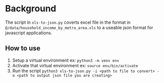 # Background

The script in `xls-to-json.py` coverts excel file in the format in `@/data/household_income_by_metro_area.xls` to a useable json format for javascript applications.

## How to use

1. Setup a virtual environment ex: `python3 -m venv env`
2. Activate that virtual environment ex: `source env/bin/activate`
3. Run the script `python3 xls-to-json.py -i <path to file to convert> -o <path to output json file you are creating>`
